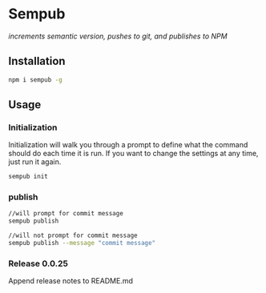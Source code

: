 # Sempub
*increments semantic version, pushes to git, and publishes to NPM*

## Installation

```bash
npm i sempub -g
```

## Usage


### Initialization

Initialization will walk you through a prompt to define what the command should do each time it is run. If you want to change the settings at any time, just run it again.

```bash
sempub init
```

### publish

```bash
//will prompt for commit message
sempub publish

//will not prompt for commit message
sempub publish --message "commit message"
```

### Release 0.0.25

Append release notes to README.md
